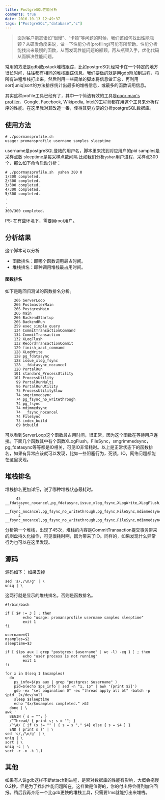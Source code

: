 ```yaml
---
title: PostgreSQL性能分析
comments: true
date: 2016-10-13 12:49:37
tags: ["PostgreSQL","database","c"]
---
```



> 面对客户抱怨诸如“很慢”、“卡顿”等问题的时候，我们该如何找出性能瓶颈？从研发角度来说，做一下性能分析(profiling)可能有所帮助。性能分析能找出来最慢的函数，从而发现性能问题的瓶颈。再从瓶颈入手，优化代码从而解决性能问题。

常用的方法是gdb或pstack堆栈跟踪，比如postgreSQL经常卡在一个特定的地方很长时间，往往都有相同的堆栈跟踪信息。我们要做的就是用gdb附加到进程，将所有进程堆栈打出来，然后利用一些简单的脚本将信息做汇总，再利用sort|uniq|sort的方法排序统计出最多的堆栈信息，或最多的函数调用信息。

其实这种profile工具已经有了，其中一个简洁有效的工具是[poor man's profiler](https://poormansprofiler.org/)，Google, Facebook, Wikipedia, Intel的工程师都在用这个工具来分析程序的性能。在这里我对其改造一番，使得其更方便的分析postgreSQL数据库。

## 使用方法

```
# ./poormansprofile.sh  
usage: promansprofile username samples sleeptime
```
username是postgreSQL登陆的用户名，脚本里来找到对应用户的pid
samples是采样点数
sleeptime是每采样点数间隔
比如我们分析`yshen`用户进程，采样点300个，那么如下命令启动分析：
```
# ./poormansprofile.sh  yshen 300 0
1/300 completed.
2/300 completed.
3/300 completed.
4/300 completed.
5/300 completed.
.
.
.
300/300 completed.
```
PS: 在有些环境下，需要用root用户。

## 分析结果
这个脚本可以分析

- 函数排名：即哪个函数调用最占时间。
- 堆栈排名：即种调用堆栈最占用时间。

#### 函数排名

如下是跑回归测试的函数排名分析。
```
    266 ServerLoop
    266 PostmasterMain
    266 PostgresMain
    266 main
    266 BackendStartup
    266 BackendRun
    259 exec_simple_query
    134 CommitTransactionCommand
    134 CommitTransaction
    132 XLogFlush
    132 RecordTransactionCommit
    129 finish_xact_command
    128 XLogWrite
    128 pg_fdatasync
    128 issue_xlog_fsync
    128 __fdatasync_nocancel
    120 PortalRun
    101 standard_ProcessUtility
    101 ProcessUtility
     99 PortalRunMulti
     96 PortalRunUtility
     75 ProcessUtilitySlow
     74 smgrimmedsync
     74 pg_fsync_no_writethrough
     74 pg_fsync
     74 mdimmedsync
     74 __fsync_nocancel
     74 FileSync
     73 index_build
     69 btbuild

```
可以看到ServerLoop这个函数最占用时间，很正常，因为这个函数在等待用户连接。下面几个函数其中有个函数XLogFlush，FileSync，smgrimmedsync，pg_fdatasync等等都是IO相关，可见IO非常耗时。以上是正常状态下的函数排名，如果有异常应该就可以发现，比如一些阻塞行为，死锁，IO，网络问题都能在这里发现。

## 堆栈排名
堆栈排名更加详细，说了哪种堆栈状态最耗时。
```
     45 __fdatasync_nocancel,pg_fdatasync,issue_xlog_fsync,XLogWrite,XLogFlush,RecordTransactionCommit,CommitTransaction,CommitTransactionCommand,finish_xact_command,exec_simple_query,PostgresMain,BackendRun,BackendStartup,ServerLoop,PostmasterMain,main
      7 __fsync_nocancel,pg_fsync_no_writethrough,pg_fsync,FileSync,mdimmedsync,smgrimmedsync,_bt_load,_bt_leafbuild,btbuild,index_build,index_create,DefineIndex,ProcessUtilitySlow,standard_ProcessUtility,ProcessUtility,PortalRunUtility,PortalRunMulti,PortalRun,exec_simple_query,PostgresMain,BackendRun,BackendStartup,ServerLoop,PostmasterMain,main
      4 __fsync_nocancel,pg_fsync_no_writethrough,pg_fsync,FileSync,mdimmedsync,smgrimmedsync,_bt_load,_bt_leafbuild,btbuild,index_build,index_create,create_toast_table,CheckAndCreateToastTable,NewRelationCreateToastTable,ProcessUtilitySlow,standard_ProcessUtility,ProcessUtility,PortalRunUtility,PortalRunMulti,PortalRun,exec_simple_query,PostgresMain,BackendRun,BackendStartup,ServerLoop,PostmasterMain,mai
```
分析第一个堆栈，出现了45次，堆栈的内容是CommitTransaction提交事务带来的刷盘持久化操作，可见很耗时啊，因为带来了IO。同样的，如果发现什么异常行为也可以在这里发现。

## 源码
源码如下：
如果去掉
```
sed 's/,/\n/g' | \
uniq | \
```
这两行就是显示的堆栈排名，否则是函数排名。

<!--more-->
```
#!/bin/bash

if [ $# != 3 ] ; then
        echo "usage: promansprofile username samples sleeptime"
        exit 1
fi

username=$1
nsamples=$2
sleeptime=$3

if [ $(ps aux | grep "postgres: $username" | wc -l) -eq 1 ] ; then
        echo "user process is not running"
        exit 1
fi

for x in $(seq 1 $nsamples)
  do
    ps_info=$(ps aux | grep "postgres: $username" )
    pid=$(echo $ps_info | sed -n "1, 1p" | awk '{print $2}')
    gdb -ex "set pagination 0" -ex "thread apply all bt" -batch -p $pid  2>/dev/null
    sleep $sleeptime
    echo "$x/$nsamples completed." >&2
  done | \
awk '
  BEGIN { s = ""; } 
  /^Thread/ { print s; s = ""; } 
  /^\#/ { if (s != "" ) { s = s "," $4} else { s = $4 } } 
  END { print s }' | \
sed 's/,/\n/g' | \
uniq | \
sort | \
uniq -c | \
sort -r -n -k 1,1

```

## 其他

如果有人说gdb这样不断attach到进程，是否对数据库的性能有影响，大概会拖慢0.2秒。但是为了找出性能问题所在，这样做是值得的，你的付出将会得到加倍回报。稍后我再介绍一个比gdb更快的堆栈工具，只需要1ms就能打出来堆栈。
